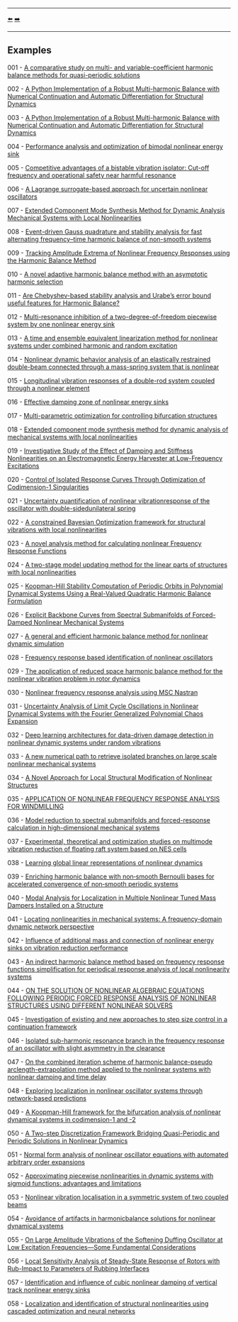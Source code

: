 ***
[⬅️](../README.md "Go up one directory level")
[➡️](../examples/001/README.md "First example")
***

## Examples

001 - [A comparative study on multi- and variable-coefficient harmonic balance methods for quasi-periodic solutions](https://doi.org/10.1016/j.ymssp.2022.109929)

002 - [A Python Implementation of a Robust Multi-harmonic Balance with Numerical Continuation and Automatic Differentiation for Structural Dynamics](https://doi.org/10.1115/1.4062424)

003 - [A Python Implementation of a Robust Multi-harmonic Balance with Numerical Continuation and Automatic Differentiation for Structural Dynamics](https://doi.org/10.1115/1.4062424)

004 - [Performance analysis and optimization of bimodal nonlinear energy sink](https://doi.org/10.1007/s11071-023-08737-8)

005 - [Competitive advantages of a bistable vibration isolator: Cut-off frequency and operational safety near harmful resonance](https://doi.org/10.1016/j.jsv.2023.118004)

006 - [A Lagrange surrogate-based approach for uncertain nonlinear oscillators](https://doi.org/10.1016/j.jsv.2021.116075)

007 - [Extended Component Mode Synthesis Method for Dynamic Analysis Mechanical Systems with Local Nonlinearities](http://dx.doi.org/10.2139/ssrn.4573730)

008 - [Event-driven Gauss quadrature and stability analysis for fast alternating frequency–time harmonic balance of non-smooth systems](https://doi.org/10.1016/j.cnsns.2023.107189)

009 - [Tracking Amplitude Extrema of Nonlinear Frequency Responses using the Harmonic Balance Method](https://doi.org/10.1002/nme.7376)

010 - [A novel adaptive harmonic balance method with an asymptotic harmonic selection](https://doi.org/10.1007/s10483-023-3047-6)

011 - [Are Chebyshev-based stability analysis and Urabe’s error bound useful features for Harmonic Balance?](https://doi.org/10.1016/j.ymssp.2023.110265)

012 - [Multi-resonance inhibition of a two-degree-of-freedom piecewise system by one nonlinear energy sink](https://doi.org/10.1007/s40435-023-01337-9)

013 - [A time and ensemble equivalent linearization method for nonlinear systems under combined harmonic and random excitation](https://doi.org/10.1177/09544062231203844)

014 - [Nonlinear dynamic behavior analysis of an elastically restrained double-beam connected through a mass-spring system that is nonlinear](https://doi.org/10.1007/s11071-023-08351-8)

015 - [Longitudinal vibration responses of a double-rod system coupled through a nonlinear element](https://doi.org/10.1007/s11071-023-09138-7)

016 - [Effective damping zone of nonlinear energy sinks](https://doi.org/10.1007/s11071-023-08874-0)

017 - [Multi-parametric optimization for controlling bifurcation structures](http://dx.doi.org/10.13140/RG.2.2.13866.18887)

018 - [Extended component mode synthesis method for dynamic analysis of mechanical systems with local nonlinearities](https://doi.org/10.1016/j.jsv.2023.118227)

019 - [Investigative Study of the Effect of Damping and Stiffness Nonlinearities on an Electromagnetic Energy Harvester at Low-Frequency Excitations]( https://doi.org/10.3390/machines12010030)

020 - [Control of Isolated Response Curves Through Optimization of Codimension-1 Singularities](http://dx.doi.org/10.2139/ssrn.4711296)

021 - [Uncertainty quantification of nonlinear vibrationresponse of the oscillator with double-sidedunilateral spring](https://doi.org/10.1063/5.0175313)

022 - [A constrained Bayesian Optimization framework for structural vibrations with local nonlinearities](https://doi.org/10.1007/s00158-024-03747-5)

023 - [A novel analysis method for calculating nonlinear Frequency Response Functions](https://doi.org/10.48550/arXiv.2404.01972)

024 - [A two-stage model updating method for the linear parts of structures with local nonlinearities](https://doi.org/10.3389/fmats.2023.1331081)

025 - [Koopman-Hill Stability Computation of Periodic Orbits in Polynomial Dynamical Systems Using a Real-Valued Quadratic Harmonic Balance Formulation](http://dx.doi.org/10.2139/ssrn.4811433)

026 - [Explicit Backbone Curves from Spectral Submanifolds of Forced-Damped Nonlinear Mechanical Systems](https://doi.org/10.1098/rspa.2018.0083)

027 - [A general and efficient harmonic balance method for nonlinear dynamic simulation](https://doi.org/10.1016/j.ijmecsci.2024.109388)

028 - [Frequency response based identification of nonlinear oscillators](https://doi.org/10.1016/j.jsv.2024.118651)

029 - [The application of reduced space harmonic balance method for the nonlinear vibration problem in rotor dynamics](https://doi.org/10.1080/15397734.2018.1519634)

030 - [Nonlinear frequency response analysis using MSC Nastran](https://doi.org/10.1002/nme.7588)

031 - [Uncertainty Analysis of Limit Cycle Oscillations in Nonlinear Dynamical Systems with the Fourier Generalized Polynomial Chaos Expansion](http://dx.doi.org/10.48550/arXiv.2409.11006)

032 - [Deep learning architectures for data-driven damage detection in nonlinear dynamic systems under random vibrations](https://doi.org/10.1007/s11071-024-10270-1)

033 - [A new numerical path to retrieve isolated branches on large scale nonlinear mechanical systems](https://doi.org/10.1007/s11071-024-10369-5)

034 - [A Novel Approach for Local Structural Modification of Nonlinear Structures](http://dx.doi.org/10.1007/978-3-031-36999-5_20)

035 - [APPLICATION OF NONLINEAR FREQUENCY RESPONSE ANALYSIS FOR WINDMILLING](https://doi.org/10.1115/GT2024-122018)

036 - [Model reduction to spectral submanifolds and forced-response calculation in high-dimensional mechanical systems](https://doi.org/10.1016/j.jsv.2020.115640)

037 - [Experimental, theoretical and optimization studies on multimode vibration reduction of floating raft system based on NES cells](https://doi.org/10.1016/j.oceaneng.2024.118897)

038 - [Learning global linear representations of nonlinear dynamics](https://doi.org/10.1007/s11071-024-10843-0)

039 - [Enriching harmonic balance with non‐smooth Bernoulli bases for accelerated convergence of non‐smooth periodic systems](https://doi.org/10.1016/j.taml.2024.100562)

040 - [Modal Analysis for Localization in Multiple Nonlinear Tuned Mass Dampers Installed on a Structure](http://dx.doi.org/10.1115/1.4067582)

041 - [Locating nonlinearities in mechanical systems: A frequency-domain dynamic network perspective](https://doi.org/10.1016/j.ymssp.2024.112124)

042 - [Influence of additional mass and connection of nonlinear energy sinks on vibration reduction performance](https://doi.org/10.1016/j.ymssp.2024.112123)

043 - [An indirect harmonic balance method based on frequency response functions simplification for periodical response analysis of local nonlinearity systems](https://doi.org/10.1016/j.compstruc.2025.107663)

044 - [ON THE SOLUTION OF NONLINEAR ALGEBRAIC EQUATIONS FOLLOWING PERIODIC FORCED RESPONSE ANALYSIS OF NONLINEAR STRUCTURES USING DIFFERENT NONLINEAR SOLVERS](https://doi.org/10.1007/978-3-030-47626-7_20)

045 - [Investigation of existing and new approaches to step size control in a continuation framework](https://doi.org/10.1016/j.compstruc.2025.107747)

046 - [Isolated sub-harmonic resonance branch in the frequency response of an oscillator with slight asymmetry in the clearance](https://doi.org/10.1016/j.jsv.2007.12.040)

047 - [On the combined iteration scheme of harmonic balance-pseudo arclength-extrapolation method applied to the nonlinear systems with nonlinear damping and time delay](https://doi.org/10.1007/s11071-025-11284-z)

048 - [Exploring localization in nonlinear oscillator systems through network-based predictions](https://doi.org/10.1063/5.0265366)

049 - [A Koopman-Hill framework for the bifurcation analysis of nonlinear dynamical systems in codimension-1 and -2](http://dx.doi.org/10.21203/rs.3.rs-7048070/v1)

050 - [A Two-step Discretization Framework Bridging Quasi-Periodic and Periodic Solutions in Nonlinear Dynamics](https://dx.doi.org/10.2139/ssrn.5208291)

051 - [Normal form analysis of nonlinear oscillator equations with automated arbitrary order expansions](http://dx.doi.org/10.46298/jtcam.13234)

052 - [Approximating piecewise nonlinearities in dynamic systems with sigmoid functions: advantages and limitations](https://doi.org/10.1007/s11071-023-08293-1)

053 - [Nonlinear vibration localisation in a symmetric system of two coupled beams](https://doi.org/10.1007/s11071-020-05760-x)

054 - [Avoidance of artifacts in harmonicbalance solutions for nonlinear dynamical systems](http://dx.doi.org/10.15632/jtam-pl/118161)

055 - [On Large Amplitude Vibrations of the Softening Duffing Oscillator at Low Excitation Frequencies—Some Fundamental Considerations](https://doi.org/10.3390/app142311411)

056 - [Local Sensitivity Analysis of Steady-State Response of Rotors with Rub-Impact to Parameters of Rubbing Interfaces](https://doi.org/10.3390/app11031307)

057 -  [Identification and influence of cubic nonlinear damping of vertical track nonlinear energy sinks](https://doi.org/10.1016/j.ymssp.2025.113164)

058 - [Localization and identification of structural nonlinearities using cascaded optimization and neural networks](https://doi.org/10.1016/j.ymssp.2017.03.030)
